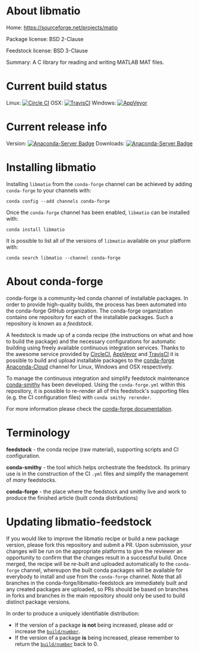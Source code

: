 About libmatio
==============

Home: https://sourceforge.net/projects/matio

Package license: BSD 2-Clause

Feedstock license: BSD 3-Clause

Summary: A C library for reading and writing MATLAB MAT files.



Current build status
====================

Linux: [![Circle CI](https://circleci.com/gh/conda-forge/libmatio-feedstock.svg?style=shield)](https://circleci.com/gh/conda-forge/libmatio-feedstock)
OSX: [![TravisCI](https://travis-ci.org/conda-forge/libmatio-feedstock.svg?branch=master)](https://travis-ci.org/conda-forge/libmatio-feedstock)
Windows: [![AppVeyor](https://ci.appveyor.com/api/projects/status/github/conda-forge/libmatio-feedstock?svg=True)](https://ci.appveyor.com/project/conda-forge/libmatio-feedstock/branch/master)

Current release info
====================
Version: [![Anaconda-Server Badge](https://anaconda.org/conda-forge/libmatio/badges/version.svg)](https://anaconda.org/conda-forge/libmatio)
Downloads: [![Anaconda-Server Badge](https://anaconda.org/conda-forge/libmatio/badges/downloads.svg)](https://anaconda.org/conda-forge/libmatio)

Installing libmatio
===================

Installing `libmatio` from the `conda-forge` channel can be achieved by adding `conda-forge` to your channels with:

```
conda config --add channels conda-forge
```

Once the `conda-forge` channel has been enabled, `libmatio` can be installed with:

```
conda install libmatio
```

It is possible to list all of the versions of `libmatio` available on your platform with:

```
conda search libmatio --channel conda-forge
```


About conda-forge
=================

conda-forge is a community-led conda channel of installable packages.
In order to provide high-quality builds, the process has been automated into the
conda-forge GitHub organization. The conda-forge organization contains one repository
for each of the installable packages. Such a repository is known as a *feedstock*.

A feedstock is made up of a conda recipe (the instructions on what and how to build
the package) and the necessary configurations for automatic building using freely
available continuous integration services. Thanks to the awesome service provided by
[CircleCI](https://circleci.com/), [AppVeyor](http://www.appveyor.com/)
and [TravisCI](https://travis-ci.org/) it is possible to build and upload installable
packages to the [conda-forge](https://anaconda.org/conda-forge)
[Anaconda-Cloud](http://docs.anaconda.org/) channel for Linux, Windows and OSX respectively.

To manage the continuous integration and simplify feedstock maintenance
[conda-smithy](http://github.com/conda-forge/conda-smithy) has been developed.
Using the ``conda-forge.yml`` within this repository, it is possible to re-render all of
this feedstock's supporting files (e.g. the CI configuration files) with ``conda smithy rerender``.

For more information please check the [conda-forge documentation](https://conda-forge.org/docs/).

Terminology
===========

**feedstock** - the conda recipe (raw material), supporting scripts and CI configuration.

**conda-smithy** - the tool which helps orchestrate the feedstock.
                   Its primary use is in the construction of the CI ``.yml`` files
                   and simplify the management of *many* feedstocks.

**conda-forge** - the place where the feedstock and smithy live and work to
                  produce the finished article (built conda distributions)


Updating libmatio-feedstock
===========================

If you would like to improve the libmatio recipe or build a new
package version, please fork this repository and submit a PR. Upon submission,
your changes will be run on the appropriate platforms to give the reviewer an
opportunity to confirm that the changes result in a successful build. Once
merged, the recipe will be re-built and uploaded automatically to the
`conda-forge` channel, whereupon the built conda packages will be available for
everybody to install and use from the `conda-forge` channel.
Note that all branches in the conda-forge/libmatio-feedstock are
immediately built and any created packages are uploaded, so PRs should be based
on branches in forks and branches in the main repository should only be used to
build distinct package versions.

In order to produce a uniquely identifiable distribution:
 * If the version of a package **is not** being increased, please add or increase
   the [``build/number``](http://conda.pydata.org/docs/building/meta-yaml.html#build-number-and-string).
 * If the version of a package **is** being increased, please remember to return
   the [``build/number``](http://conda.pydata.org/docs/building/meta-yaml.html#build-number-and-string)
   back to 0.